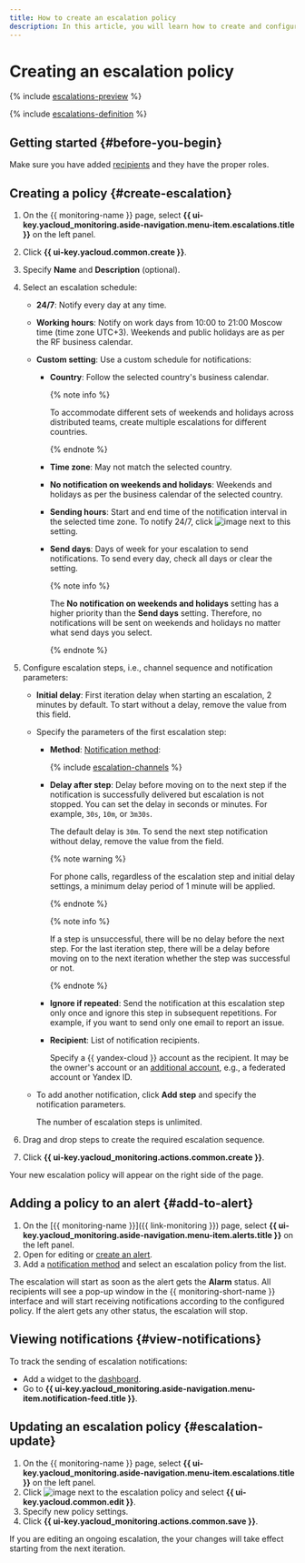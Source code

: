 ```yaml
---
title: How to create an escalation policy
description: In this article, you will learn how to create and configure an escalation policy to notify users of critical events in a timely manner.
---
```


# Creating an escalation policy

{% include [escalations-preview](../../../_includes/monitoring/escalations-preview.md) %}


{% include [escalations-definition](../../../_includes/monitoring/escalation-definition.md) %}

## Getting started {#before-you-begin}

Make sure you have added [recipients](../../concepts/alerting/notification-channel.md#channel-parameters) and they have the proper roles.

## Creating a policy {#create-escalation}

1. On the {{ monitoring-name }} page, select **{{ ui-key.yacloud_monitoring.aside-navigation.menu-item.escalations.title }}** on the left panel.
1. Click **{{ ui-key.yacloud.common.create }}**.
1. Specify **Name** and **Description** (optional).

1. Select an escalation schedule:
 
   * **24/7**: Notify every day at any time.

   * **Working hours**: Notify on work days from 10:00 to 21:00 Moscow time (time zone UTC+3). Weekends and public holidays are as per the RF business calendar.

   * **Custom setting**: Use a custom schedule for notifications:

      * **Country**: Follow the selected country's business calendar.

        {% note info %}

        To accommodate different sets of weekends and holidays across distributed teams, create multiple escalations for different countries.

        {% endnote %}

      * **Time zone**: May not match the selected country.
      * **No notification on weekends and holidays**: Weekends and holidays as per the business calendar of the selected country.
      * **Sending hours**: Start and end time of the notification interval in the selected time zone. To notify 24/7, click ![image](../../../_assets/console-icons/xmark.svg) next to this setting.
      * **Send days**: Days of week for your escalation to send notifications. To send every day, check all days or clear the setting.

        {% note info %}

        The **No notification on weekends and holidays** setting has a higher priority than the **Send days** setting. Therefore, no notifications will be sent on weekends and holidays no matter what send days you select.

        {% endnote %}

1. Configure escalation steps, i.e., channel sequence and notification parameters:

    * **Initial delay**: First iteration delay when starting an escalation, 2 minutes by default. To start without a delay, remove the value from this field.
    * Specify the parameters of the first escalation step: 
      * **Method**: [Notification method](../../concepts/alerting/notification-channel.md#channel-parameters):
       
          {% include [escalation-channels](../../../_includes/monitoring/escalation-channels.md) %}

      * **Delay after step**: Delay before moving on to the next step if the notification is successfully delivered but escalation is not stopped. You can set the delay in seconds or minutes. For example, `30s`, `10m`, or `3m30s`.
      
        The default delay is `30m`. To send the next step notification without delay, remove the value from the field.

        {% note warning %}

        For phone calls, regardless of the escalation step and initial delay settings, a minimum delay period of 1 minute will be applied.

        {% endnote %}

        {% note info %}

        If a step is unsuccessful, there will be no delay before the next step. For the last iteration step, there will be a delay before moving on to the next iteration whether the step was successful or not.

        {% endnote %}

      * **Ignore if repeated**: Send the notification at this escalation step only once and ignore this step in subsequent repetitions. For example, if you want to send only one email to report an issue.
      * **Recipient**: List of notification recipients.
        
        Specify a {{ yandex-cloud }} account as the recipient. It may be the owner's account or an [additional account](../../../iam/concepts/users/accounts.md), e.g., a federated account or Yandex ID.
    * To add another notification, click **Add step** and specify the notification parameters.
        
      The number of escalation steps is unlimited.

1. Drag and drop steps to create the required escalation sequence.
1. Click **{{ ui-key.yacloud_monitoring.actions.common.create }}**.

Your new escalation policy will appear on the right side of the page.

## Adding a policy to an alert {#add-to-alert}

1. On the [{{ monitoring-name }}]({{ link-monitoring }}) page, select **{{ ui-key.yacloud_monitoring.aside-navigation.menu-item.alerts.title }}** on the left panel.
1. Open for editing or [create an alert](create-alert.md).
1. Add a [notification method](../../operations/alert/create-alert.md) and select an escalation policy from the list.

The escalation will start as soon as the alert gets the **Alarm** status. All recipients will see a pop-up window in the {{ monitoring-short-name }} interface and will start receiving notifications according to the configured policy. If the alert gets any other status, the escalation will stop.

## Viewing notifications {#view-notifications}

To track the sending of escalation notifications: 
* Add a widget to the [dashboard](../dashboard/add-widget.md#escalation).
* Go to **{{ ui-key.yacloud_monitoring.aside-navigation.menu-item.notification-feed.title }}**.

## Updating an escalation policy {#escalation-update}

1. On the {{ monitoring-name }} page, select **{{ ui-key.yacloud_monitoring.aside-navigation.menu-item.escalations.title }}** on the left panel.
1. Click ![image](../../../_assets/console-icons/ellipsis.svg) next to the escalation policy and select **{{ ui-key.yacloud.common.edit }}**.
1. Specify new policy settings.
1. Click **{{ ui-key.yacloud_monitoring.actions.common.save }}**.

If you are editing an ongoing escalation, the your changes will take effect starting from the next iteration.